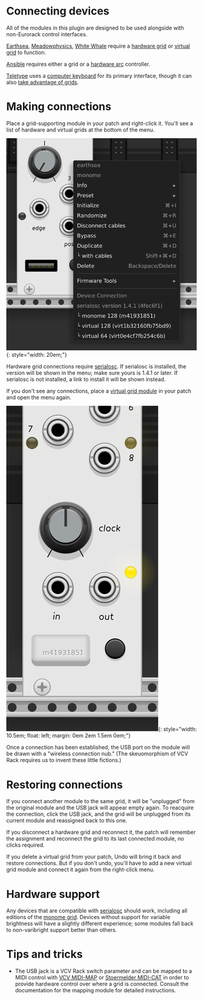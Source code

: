 # Connecting devices

All of the modules in this plugin are designed to be used alongside with non-Eurorack control interfaces.

[Earthsea](../../modules/earthsea), [Meadowphysics](../../modules/meadowphysics), [White Whale](../../modules/whitewhale) require a [hardware grid](https://monome.org/docs/grid/) or [virtual grid](../../modules/grids) to function.

[Ansible](../../modules/ansible) requires either a grid or a [hardware arc](https://monome.org/docs/arc/) controller.

[Teletype](../../modules/teletype) uses a [computer keyboard](../../modules/teletype/#using-the-keyboard) for its primary interface, though it can also [take advantage of grids](../../modules/teletype/#teletype-and-grids). 

# Making connections

Place a grid-supporting module in your patch and right-click it. You'll see a list of hardware and virtual grids at the bottom of the menu.

![connection menu](../images/connection-menu.png){: style="width: 20em;"}

Hardware grid connections require [serialosc](https://monome.org/docs/serialosc/setup/). If serialosc is installed, the version will be shown in the menu; make sure yours is 1.4.1 or later. If serialosc is not installed, a link to install it will be shown instead.

If you don't see any connections, place a [virtual grid module](../../modules/grids) in your patch and open the menu again.

![connection menu](../images/connection-made.png){: style="width: 10.5em; float: left; margin: 0em 2em 1.5em 0em;"}

Once a connection has been established, the USB port on the module will be drawn with a "wireless connection nub." (The skeuomorphism of VCV Rack requires us to invent these little fictions.)

# Restoring connections

If you connect another module to the same grid, it will be "unplugged" from the original module and the USB jack will appear empty again. To reacquire the connection, click the USB jack, and the grid will be unplugged from its current module and reassigned back to this one.

If you disconnect a hardware grid and reconnect it, the patch will remember the assignment and reconnect the grid to its last connected module, no clicks required.

If you delete a virtual grid from your patch, Undo will bring it back and restore connections. But if you don't undo, you'll have to add a new virtual grid module and connect it again from the right-click menu.

# Hardware support

Any devices that are compatible with [serialosc](https://monome.org/docs/serialosc/setup/) should work, including all editions of the [monome grid](https://monome.org/docs/grid/editions/). Devices without support for variable brightness will have a slightly different experience; some modules fall back to non-varibright support better than others.

# Tips and tricks

* The USB jack is a VCV Rack switch parameter and can be mapped to a MIDI control with [VCV MIDI-MAP](https://vcvrack.com/manual/Core#MIDI-Map) or [Stoermelder MIDI-CAT](https://github.com/stoermelder/vcvrack-packone/blob/v2/docs/MidiCat.md) in order to provide hardware control over where a grid is connected. Consult the documentation for the mapping module for detailed instructions.